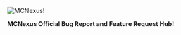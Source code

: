 ![MCNexus!](https://images-mcn.objects-us-east-1.dream.io/Logos/mc%20nexus%202.png "MCNexus")

**MCNexus Official Bug Report and Feature Request Hub!**
